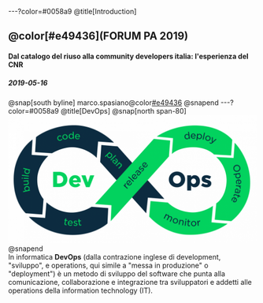 ---?color=#0058a9
@title[Introduction]

## @color[#e49436](FORUM PA 2019)  
#### Dal catalogo del riuso alla community developers italia: l'esperienza del CNR
##### 2019-05-16

@snap[south byline]
marco.spasiano@color[#e49436](@cnr.it)
@snapend
---?color=#0058a9
@title[DevOps]
@snap[north span-80]
![](assets/img/devops-process.png)
@snapend
<br>
In informatica **DevOps** (dalla contrazione inglese di development, "sviluppo", e operations, qui simile a "messa in produzione" o "deployment") è un metodo di sviluppo del software che punta alla comunicazione, collaborazione e integrazione tra sviluppatori e addetti alle operations della information technology (IT).
